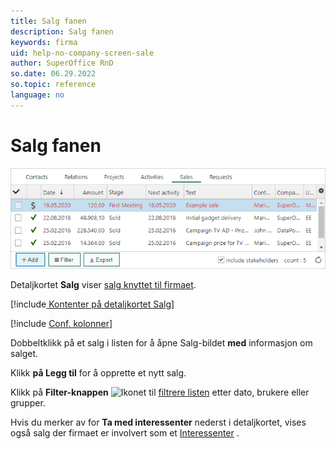 ```yaml
---
title: Salg fanen
description: Salg fanen
keywords: firma
uid: help-no-company-screen-sale
author: SuperOffice RnD
so.date: 06.29.2022
so.topic: reference
language: no
---
```


# Salg fanen

![Salg fanen -skjermbilde][img1]

Detaljkortet **Salg** viser [salg knyttet til firmaet][2].

[!include[ Kontenter på detaljkortet Salg](../../../learn/includes/sales-tab.md)]

[!include [Conf. kolonner](../../../learn/includes/tip-configure-columns.md)]

Dobbeltklikk på et salg i listen for å åpne Salg-bildet  **med**  informasjon om salget.

Klikk **på Legg til** for å opprette et nytt salg.

Klikk på  **Filter-knappen**  ![Ikonet][img2] til [filtrere listen][4] etter dato, brukere eller grupper.

Hvis du merker av for **Ta med interessenter** nederst i detaljkortet, vises også salg der firmaet er involvert som et [Interessenter][3] .

<!-- Referenced links -->
[2]: ../../../sale/learn/index.md
[3]: ../../../sale/learn/stakeholders/index.md
[4]: ../../../learn/getting-started/using-filter-function-contact.md

<!-- Referenced images -->
[img1]: media/sale-detail.bmp
[img2]: ../../../../../common/icons/filter-icon.png
